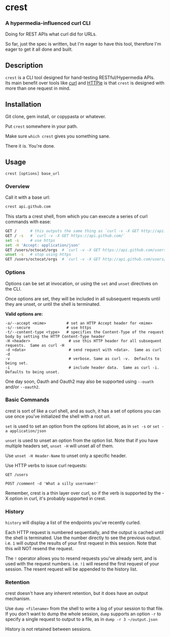 crest
======
### A hypermedia-influenced curl CLI ###

Doing for REST APIs what curl did for URLs.

So far, just the spec is written, but I'm eager to have this tool,
therefore I'm eager to get it all done and built.


Description
-----------

`crest` is a CLI tool designed for hand-testing RESTful/Hypermedia APIs.  
Its main benefit over tools like [curl](http://curl.haxx.se/) and
[HTTPie](https://github.com/jkbr/httpie) is that `crest` is designed with
more than one request in mind.


Installation
------------
Git clone, gem install, or copypasta or whatever.

Put `crest` somewhere in your path.

Make sure `which crest` gives you something sane.

There it is.  You're done.


Usage
-----

`crest [options] base_url`

### Overview ###
Call it with a base url:
```bash
crest api.github.com
```

This starts a crest shell, from which you can execute a series of curl commands
with ease:

```bash
GET /      # this outputs the same thing as `curl -v -X GET http://api.github.com/`
GET / -s   # `curl -v -X GET https://api.github.com/`
set -s     # use https
set -H 'Accept: application/json'
GET /users/octocat/orgs  # `curl -v -X GET https://api.github.com/users/octocat/orgs -H 'Accept: application/json'`
unset -s   # stop using https
GET /users/octocat/orgs  # `curl -v -X GET http://api.github.com/users/octocat/orgs -H 'Accept: application/json'`
```

### Options ###

Options can be set at invocation, or using the `set` and `unset` directives
on the CLI.

Once options are set, they will be included in all subsequent requests until
they are unset, or until the shell is terminated.

**Valid options are:**
```
-a/--accept <mime>         # set an HTTP Accept header for <mime>
-s/--secure                # use https
-t/--content-type <type>   # specifies the Content-Type of the request body by setting the HTTP Content-Type header
-H <header>                 # use this HTTP header for all subsequent requests.  Same as curl -H
-d <data>                   # send request with <data>.  Same as curl -d
-v                          # verbose. Same as curl -v.  Defaults to being set.
-i                          # include header data.  Same as curl -i.  Defaults to being unset.
```

One day soon, Oauth and Oauth2 may also be supported using `--ouath` and/or
`--oauth2`.

### Basic Commands ###
crest is sort of like a curl shell, and as such, it has a set of options
you can use once you've initialized the shell with a root url.

`set` is used to set an option from the options list above, as in `set -s` or
`set -a application/json`

`unset` is used to unset an option from the option list.  Note that if you have
multiple headers set, `unset -H` will unset all of them.

Use `unset -H Header-Name` to unset only a specific header.

Use HTTP verbs to issue curl requests:

`GET /users` 

`POST /comment -d 'What a silly username!'`

Remember, crest is a thin layer over curl, so if the verb is supported by
the -X option in curl, it's probably supported in crest.


### History ###

`history` will display a list of the endpoints you've recently curled.

Each HTTP request is numbered sequentially, and the output is cached until the
shell is terminated. Use the number directly to see the previous output.  i.e.
`1` will output the results of your first request in this session.  Note that
this will NOT resend the request.

The `!` operator allows you to resend requests you've already sent, and is used
with the request numbers. i.e. `!1` will resend the first request of your
session.  The resent request will be appended to the history list.

### Retention ###

crest doesn't have any inherent retention, but it does have an output mechanism.

Use `dump <filename>` from the shell to write a log of your session to that file.
If you don't want to dump the whole session, `dump` supports an option `-r` to
specify a single request to output to a file, as in `dump -r 3 ~/output.json`

History is not retained between sessions.




